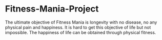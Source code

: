 # Fitness-Mania-Project
The ultimate objective of Fitness Mania is longevity with no disease, no any physical pain and happiness. It is hard to get this objective of life but not impossible. The happiness of life can be obtained through physical fitness. 
